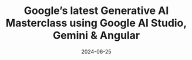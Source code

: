 ---
slug: generative-ai-masterclass-2024-06
tag: Generative AI
title: Google’s latest Generative AI Masterclass using Google AI Studio, Gemini & Angular
description: '<span> In this full day training, you will learn how to leverage Google&#8217;s new Generative AI platform using the new Google AI Studio and the just released Gemini APIs to build the next generation of AI-enabled Applications and powerful chatbots with Angular v17. The workshop is hands-on and practical, but we also give an overview of all the latest advancements and ideas.</span><br /><br /><div class="prose text-slate-500 text-lg"><p>Topics:</p> <ul role="list" ><li class="list-item"><span class="text-span">Introduction to Generative AI, Google AI Studio and Gemini models</span></li><li class="list-item"><span class="text-span">Common risks and mitigations: prompt attacks, biases and facts grounding</span></li><li class="list-item"><span class="text-span">Using the Google AI Client for Gemini from Angular, Auth access and best practices around error handling</span></li><li class="list-item"><span class="text-span">Using Gemini Pro API</span></li><li class="list-item"><span class="text-span">Prompt techniques and how to use temperature, topK and topP</span></li><li class="list-item"><span class="text-span">Lab: prompt design best practices</span></li><li class="list-item"><span class="text-span">Using Gemini Pro Vision API</span></li><li class="list-item"><span class="text-span">Introduction to LangChainJS, embeddings and RAG vector databases</span></li><li class="list-item"><span class="text-span">Lab: building a Bard clone</span></li><li class="list-item"><span class="text-span">Foundational Models: text, code, images, video and voice.</span></li><li class="list-item"><span class="text-span">Lab: adding code highlighting to our Bard clone</span></li><li class="list-item"><span class="text-span">Bonus: Embeddings, LangChainJS and AI Agents</span></li><li class="list-item"><span class="text-span">Lab: building an AI Agent with access to tools (calculator, search and runtime)</span></li><li class="list-item"><span class="text-span">Responsible AI principles in practice: traceability and monitoring<br></span></li></ul><p>Requirements:</p> <ul role="list" class="list-item list-inside"><li class="list-item"><span class="text-span">Intermediate Angular v17</span></li><li class="list-item"><span class="text-span">Basic knowledge of Node</span></li><li class="list-item"><span class="text-span">VPN access (VPN Express, or similar). Beta access only available in US. Eg: NordVPN monthly plan with 30 days free guarantee ($12.99)</span></li></ul><p>Target audience
</p></div>Anyone who wants to experiment with cutting edge Generative AI into their apps or websites using the latest Angular. No previous experience with artificial intelligence is necessary. '
date: '2024-06-25'
authors: 
    - name: Gerard Sans
      biography: Gerard is a Google Developer Expert in Web Technologies and Angular. He works as a Developer Advocate at AWS and he is the founder of the AngularZone community in London. He loves coding, learning and sharing knowledge.
      image: photo/authors/gerard-sans.webp
      link: https://gerardsans.com/
location: 
    name: Midas Palace Hotel
    mapsLink: /venue
image: https://res.cloudinary.com/dp1gwjz5w/image/upload/c_pad,b_auto:predominant,fl_preserve_transparency/v1709911986/ngrome-workshops/generative-ai-masterclass_d2qg99.jpg?_s=public-apps
link: /workshops/generative-ai-masterclass-2024-06
ticket:  'https://ti.to/ngrome-events/generative-ai-masterclass-2024'
col: 1
---